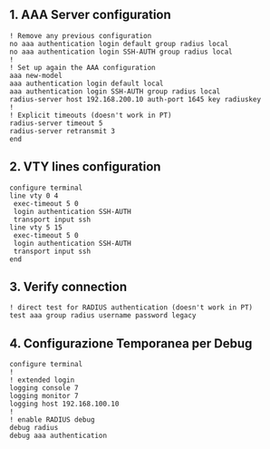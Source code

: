 ## 1. AAA Server configuration

```
! Remove any previous configuration
no aaa authentication login default group radius local
no aaa authentication login SSH-AUTH group radius local
!
! Set up again the AAA configuration
aaa new-model
aaa authentication login default local
aaa authentication login SSH-AUTH group radius local
radius-server host 192.168.200.10 auth-port 1645 key radiuskey
!
! Explicit timeouts (doesn't work in PT)
radius-server timeout 5
radius-server retransmit 3
end
```

## 2. VTY lines configuration

```
configure terminal
line vty 0 4
 exec-timeout 5 0
 login authentication SSH-AUTH
 transport input ssh
line vty 5 15
 exec-timeout 5 0
 login authentication SSH-AUTH
 transport input ssh
end
```

## 3. Verify connection

```
! direct test for RADIUS authentication (doesn't work in PT)
test aaa group radius username password legacy
```

## 4. Configurazione Temporanea per Debug

```
configure terminal
!
! extended login
logging console 7
logging monitor 7
logging host 192.168.100.10
!
! enable RADIUS debug
debug radius
debug aaa authentication
```

